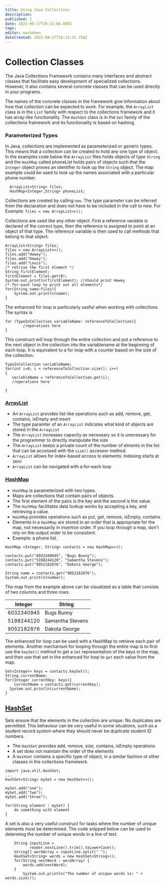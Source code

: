 ```yaml
---
title: Using Java Collections
description: 
published: 1
date: 2022-08-17T19:22:04.809Z
tags: 
editor: markdown
dateCreated: 2022-08-17T18:13:31.758Z
---
```


# Collection Classes

The Java Collections Framework contains many interfaces and abstract classes that facilitate easy development of specialized collections.  However, it also contains several concrete classes that can be used directly in your programs.

The names of the concrete classes in the framework give information about how that collection can be expected to work. For example, the `ArrayList` class is in the `List` family with respect to the collections framework and it has array-like functionality. The `HashSet` class is in the `Set` family of the collections framework and its functionality is based on hashing.

### Parameterized Types
In Java, collections are implemented as parameterized or generic types.   This means that a collection can be created to hold any one type of object. In the examples code below the `ArrayList` files holds objects of type `String` and the `HashMap` called phoneList holds pairs of objects such that the `Integer` object proves an identifier to look up the `String` object. The map example could be used to look up the names associated with a particular phone number.  
```
  ArrayList<String> files;
  HashMap<Integer,String> phoneList;
```
Collections are created by calling `new`.   The type parameter can be inferred from the declaration and does not have to be included in the call to new.   For Example:
`files = new ArrayList<>();`

Collections are used like any other object.  First a reference variable is declared of the correct type, then the reference is assigned to point at an object of that type.  The reference variable is then used to call methods that belong to that object.

```
ArrayList<String> files;
files = new ArrayList<>();
files.add("Hewey");
files.add("Dewey");
files.add("Louis");
/* retrive the first element */
String firstElement;
firstElement = files.get(0);
System.out.println(firstElement); //should print Hewey
/* for-each loop to print out all elements*/
for(String name:files){
	System.out.println(name);
}
```
The enhanced for loop is particularly useful when working with collections.  The syntax is 
```
for (TypeInCollection variableName: referenceToCollection){
		//operations here
}
```
This construct will loop through the entire collection and put a reference to the next object in the collection into the variablename at the beginning of each loop.   It is equivalent to a  for loop with a counter based on the size of the collection.
```
TypeInCollection variableName;
for(int i=0; i < referenceToCollection.size(); i++)
{
   variableName = referenceToCollection.get(i);
   //operations here

}
```

### [ArrayList](http://localhost:8000/docs/api/java.base/java/util/ArrayList.html)

- An `ArrayList` provides list-like operations such as add, remove, get, contains, isEmpty and insert
- The type paramter of an `ArrayList` indicates what kind of objects are stored in the `ArrayList` 
- The `ArrayList`  increases capacity as necessary so it is unecessary for the programmer to directly manipulate the size
- The `ArrayList` keeps a private count of the number of elments in the list that can be accessed with the `size()` accessor method.
- `ArrayList` allows for index-based access to elements. Indexing starts at zero
- `ArrayList` can be navigated with a for-each loop

### [HashMap](http://localhost:8000/docs/api/java.base/java/util/HashMap.html)
- `HashMap` is parameterized with two types.
- Maps are collections that contain pairs of objects.
- The first element of the pairs  is the key and the second is the value.
- The `HashMap` facilitates data lookup works by accepting a key, and retrieving a value.
- `HashMap` provides operations such as put, get, remove, isEmpty, contains
- Elements in a `HashMap` are stored in an order that is appropriate for the map, not necessarily in insertion order.  If you loop through a map, don't rely on the output order to be consistent.
- Example: a phone list.

```
HashMap <Integer, String> contacts = new HashMap<>();

contacts.put("6032340945", "Bugs Bunny");
contacts.put("5198244120", "Samantha Stevens");
contacts.put("9052182876", "Dakota George");

String name = contacts.get("9052182876");
System.out.println(number);
```
The map from the example above can be visualized as a table that consists of two columns and three rows.

| Integer    | String           |
|------------|------------------|
| 6032340945 | Bugs Bunny       |
| 5198244120 | Samantha Stevens |
| 9052182876 | Dakota George    |

The enhanced for loop can be used with a HashMap to retrieve each pair of elements.   Another mechanism for looping through the entire map is to first use the `keySet()` method to get a `Set` representation of the keys in the map, and then use that set in the enhanced for loop to `get` each value from the map.

```
Set<Integer> keys = contacts.keySet();
String currentName;
for(Integer currentKey: keys){
	currentName = contacts.get(currentKey);
  System.out.println(currentName);
}
```

## [HashSet ](http://localhost:8000/docs/api/java.base/java/util/HashSet.html)

Sets ensure that the elements in the collection are unique.  No duplicates are permitted.  This behaviour can be very useful in some situations, such as a student record system where they should never be duplicate student ID numbers.

- The `HashSet` provides add, remove, size, contains, isEmpty operations
- A set does not maintain the order of the elements
- A `HashSet` contains a specific type of object, in a similar fashion ot other classes in the collections framework.

```
import java.util.HashSet;
...
HashSet<String> mySet = new HashSet<>();

mySet.add("one");
mySet.add("two");
mySet.add("three");

for(String element : mySet) {
    do something with element
}

```

A set is also a very useful construct for tasks where the number of unique elements must be determined.  The code snipped below can be used to determing the number of unique words in a line of text.

```
    String inputLine = 
           reader.nextLine().trim().toLowerCase();
    String[] wordArray = inputLine.split(" ");
    HashSet<String> words = new HashSet<String>();
    for(String nextWord : wordArray) {
        words.add(nextWord); 
    }
		System.out.println("The number of unique words is: " + words.size());
```

  